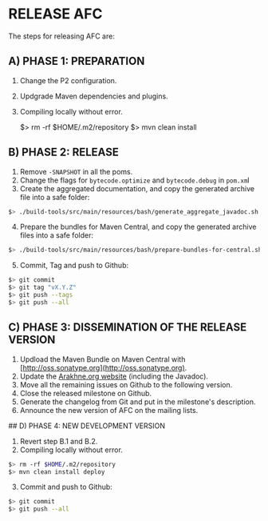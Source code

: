 # RELEASE AFC

The steps for releasing AFC are:

## A) PHASE 1: PREPARATION

1. Change the P2 configuration. 
2. Updgrade Maven dependencies and plugins.
3. Compiling locally without error.

     $> rm -rf $HOME/.m2/repository
     $> mvn clean install


## B) PHASE 2: RELEASE

1. Remove `-SNAPSHOT` in all the poms.
2. Change the flags for `bytecode.optimize` and `bytecode.debug` in `pom.xm`l 
3. Create the aggregated documentation, and copy the generated archive file into a safe folder:

```sh
$> ./build-tools/src/main/resources/bash/generate_aggregate_javadoc.sh
```

4. Prepare the bundles for Maven Central, and copy the generated archive files into a safe folder:

```sh
$> ./build-tools/src/main/resources/bash/prepare-bundles-for-central.sh
```

5. Commit, Tag and push to Github:

```sh
$> git commit
$> git tag "vX.Y.Z"
$> git push --tags
$> git push --all
```

## C) PHASE 3: DISSEMINATION OF THE RELEASE VERSION

1. Updload the Maven Bundle on Maven Central with [http://oss.sonatype.org](http://oss.sonatype.org).
2. Update the [Arakhne.org website](http://www.arakhne.org) (including the Javadoc).
3. Move all the remaining issues on Github to the following version.
4. Close the released milestone on Github.
5. Generate the changelog from Git and put in the milestone's description.
6. Announce the new version of AFC on the mailing lists.

## D) PHASE 4: NEW DEVELOPMENT VERSION

1. Revert step B.1 and B.2.
2. Compiling locally without error.

```sh
$> rm -rf $HOME/.m2/repository
$> mvn clean install deploy
```

3. Commit and push to Github:

```sh
$> git commit
$> git push --all
```


